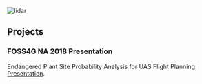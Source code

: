 ![lidar](https://wjreckli.github.io/ncsu/images/lidar.jpg)
## Projects
### FOSS4G NA 2018 Presentation
Endangered Plant Site Probability Analysis for UAS Flight Planning
[Presentation](https://wjreckli.github.io/ncsu/docs/FOSS4GNA2018.pdf).
